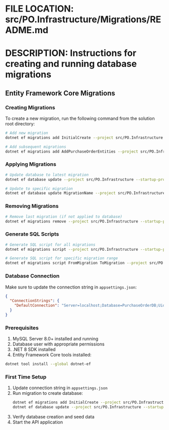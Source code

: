 # FILE LOCATION: src/PO.Infrastructure/Migrations/README.md
# DESCRIPTION: Instructions for creating and running database migrations

## Entity Framework Core Migrations

### Creating Migrations

To create a new migration, run the following command from the solution root directory:

```bash
# Add new migration
dotnet ef migrations add InitialCreate --project src/PO.Infrastructure --startup-project src/PO.API

# Add subsequent migrations
dotnet ef migrations add AddPurchaseOrderEntities --project src/PO.Infrastructure --startup-project src/PO.API
```

### Applying Migrations

```bash
# Update database to latest migration
dotnet ef database update --project src/PO.Infrastructure --startup-project src/PO.API

# Update to specific migration
dotnet ef database update MigrationName --project src/PO.Infrastructure --startup-project src/PO.API
```

### Removing Migrations

```bash
# Remove last migration (if not applied to database)
dotnet ef migrations remove --project src/PO.Infrastructure --startup-project src/PO.API
```

### Generate SQL Scripts

```bash
# Generate SQL script for all migrations
dotnet ef migrations script --project src/PO.Infrastructure --startup-project src/PO.API

# Generate SQL script for specific migration range
dotnet ef migrations script FromMigration ToMigration --project src/PO.Infrastructure --startup-project src/PO.API
```

### Database Connection

Make sure to update the connection string in `appsettings.json`:

```json
{
  "ConnectionStrings": {
    "DefaultConnection": "Server=localhost;Database=PurchaseOrderDB;Uid=root;Pwd=your_password;CharSet=utf8mb4;"
  }
}
```

### Prerequisites

1. MySQL Server 8.0+ installed and running
2. Database user with appropriate permissions
3. .NET 8 SDK installed
4. Entity Framework Core tools installed:

```bash
dotnet tool install --global dotnet-ef
```

### First Time Setup

1. Update connection string in `appsettings.json`
2. Run migration to create database:
   ```bash
   dotnet ef migrations add InitialCreate --project src/PO.Infrastructure --startup-project src/PO.API
   dotnet ef database update --project src/PO.Infrastructure --startup-project src/PO.API
   ```
3. Verify database creation and seed data
4. Start the API application
